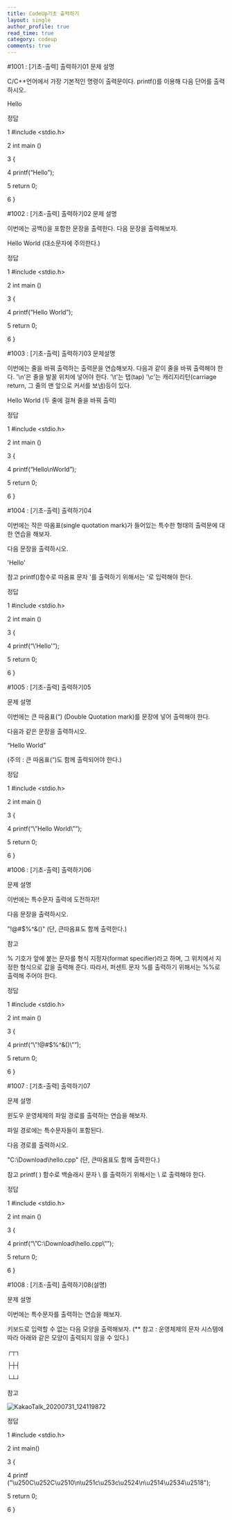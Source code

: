 ```yaml
---
title: CodeUp기초 출력하기
layout: single
author_profile: true
read_time: true
category: codeup
comments: true
---
```


#1001 : [기초-출력] 출력하기01
문제 설명

C/C++언어에서 가장 기본적인 명령이 출력문이다.
printf()를 이용해 다음 단어를 출력하시오.

Hello

정답

1  #include <stdio.h>

2  int main ()

3  {

4  printf(“Hello”);

5  return 0;

6  }


#1002 : [기초-출력] 출력하기02
문제 설명

이번에는 공백()을 포함한 문장을 출력한다.
다음 문장을 출력해보자.

Hello World
(대소문자에 주의한다.)

정답

1  #include <stdio.h>

2  int main ()

3  {

4  printf(“Hello World”);

5  return 0;

6  }


#1003 : [기초-출력] 출력하기03
문제설명

이번에는 줄을 바꿔 출력하는 출력문을 연습해보자.
다음과 같이 줄을 바꿔 출력해야 한다.
'\n'은 줄을 발꿀 위치에 넣어야 한다.
'\t'는 탭(tap)
'\c'는 캐리지리턴(carriage return, 그 줄의 맨 앞으로 커서를 보냄)등이 있다.

Hello
World
(두 줄에 걸쳐 줄을 바꿔 출력)

정답

1  #include <stdio.h>

2  int main ()

3  {

4  printf(“Hello\nWorld”);

5  return 0;

6  }

#1004 : [기초-출력] 출력하기04

이번에는 작은 따옴표(single quotation mark)가 들어있는
특수한 형태의 출력문에 대한 연습을 해보자.

다음 문장을 출력하시오.

'Hello'

참고
printf()함수로 따옴표 문자 '를 출력하기 위해서는 \'로 입력해야 한다.

정답

1  #include <stdio.h>

2  int main ()

3  {

4  printf(“\’Hello\'”);

5  return 0;

6  }

#1005 : [기초-출력] 출력하기05

문제 설명

이번에는 큰 따옴표(“) (Double Quotation mark)를 문장에 넣어 출력해야 한다.

다음과 같은 문장을 출력하시오.

“Hello World”

(주의 : 큰 따옴표(“)도 함께 출력되어야 한다.)

정답

1  #include <stdio.h>

2  int main ()

3  {

4  printf(“\”Hello World\””);

5  return 0;

6  }

#1006 : [기초-출력] 출력하기06

문제 설명

이번에는 특수문자 출력에 도전하자!!

다음 문장을 출력하시오.

"!@#$%^&()"
(단, 큰따옴표도 함께 출력한다.)

참고

% 기호가 앞에 붙는 문자를 형식 지정자(format specifier)라고 하며,
그 위치에서 지정한 형식으로 값을 출력해 준다.
따라서, 퍼센트 문자 %를 출력하기 위해서는 %%로 출력해 주어야 한다.

정답

1  #include <stdio.h>

2  int main ()

3  {

4  printf(“\”!@#$%^&()\””);

5  return 0;

6  }

#1007 : [기초-출력] 출력하기07

문제 설명

윈도우 운영체제의 파일 경로를 출력하는 연습을 해보자.

파일 경로에는 특수문자들이 포함된다.

다음 경로를 출력하시오.

"C:\Download\hello.cpp"
(단, 큰따옴표도 함께 출력한다.)

참고
printf( ) 함수로 백슬래시 문자 \ 를 출력하기 위해서는 \\ 로 출력해야 한다.

정답

1  #include <stdio.h>

2  int main ()

3  {

4  printf(“\”C:\\Download\\hello.cpp\””);

5  return 0;

6  }

#1008 : [기초-출력] 출력하기08(설명)

문제 설명

이번에는 특수문자를 출력하는 연습을 해보자.

키보드로 입력할 수 없는 다음 모양을 출력해보자.
(** 참고 : 운영체제의 문자 시스템에 따라 아래와 같은 모양이 출력되지 않을 수 있다.)

┌┬┐

├┼┤

└┴┘

참고

![![KakaoTalk_20200731_124119872](/assets/KakaoTalk_20200731_124119872.png)](http://)

정답

1  #include <stdio.h>

2  int main()

3  {

4  	printf
("\u250C\u252C\u2510\n\u251c\u253c\u2524\n\u2514\u2534\u2518");

5  	return 0;

6  }
